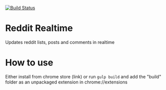 [![Build Status](https://travis-ci.org/joarwilk/reddit-realtime.svg?branch=angular)](https://travis-ci.org/joarwilk/reddit-realtime)

# Reddit Realtime
Updates reddit lists, posts and comments in realtime

# How to use
Either install from chrome store (link) or run `gulp build` and add the "build" folder as an unpackaged extension in chrome://extensions